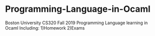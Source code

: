 # Programming-Language-in-Ocaml
Boston University CS320 Fall 2019
Programming Language learning in Ocaml 
Including:
1)Homework
2)Exams
